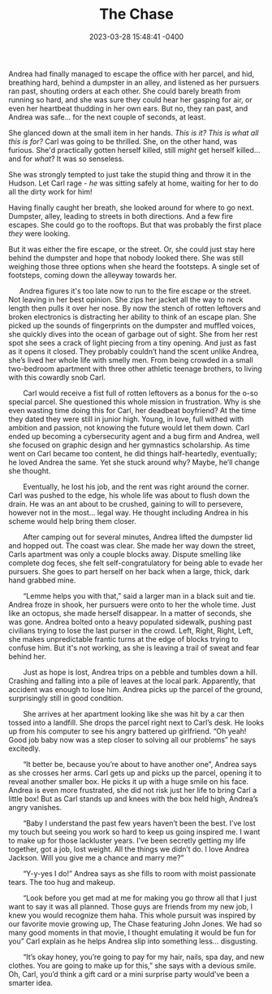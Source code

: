 ﻿---
layout: page
title: The Chase
date: 2023-03-28 15:48:41 -0400
permalink: /shorts/the-chase
tags: shorts
---

Andrea had finally managed to escape the office with her parcel, and hid, breathing hard, behind a dumpster in an alley, and listened as her pursuers ran past, shouting orders at each other. She could barely breath from running so hard, and she was sure they could hear her gasping for air, or even her heartbeat thudding in her own ears. But no, they ran past, and Andrea was safe... for the next couple of seconds, at least.

She glanced down at the small item in her hands. *This is it? This is what all this is for?* Carl was going to be thrilled. She, on the other hand, was furious. She'd practically gotten herself killed, still *might* get herself killed... and for *what*? It was so senseless.

She was strongly tempted to just take the stupid thing and throw it in the Hudson. Let Carl rage - *he* was sitting safely at home, waiting for her to do all the dirty work for him!

Having finally caught her breath, she looked around for where to go next. Dumpster, alley, leading to streets in both directions. And a few fire escapes. She could go to the rooftops. But that was probably the first place *they* were looking.

But it was either the fire escape, or the street. Or, she could just stay here behind the dumpster and hope that nobody looked there. She was still weighing those three options when she heard the footsteps. A single set of footsteps, coming down the alleyway towards her.

`	`﻿Andrea figures it's too late now to run to the fire escape or the street. Not leaving in her best opinion. She zips her jacket all the way to neck length then pulls it over her nose. By now the stench of rotten leftovers and broken electronics is distracting her ability to think of an escape plan. She picked up the sounds of fingerprints on the dumpster and muffled voices, she quickly dives into the ocean of garbage out of sight. She from her rest spot she sees a crack of light piecing from a tiny opening. And just as fast as it opens it closed. They probably couldn’t hand the scent unlike Andrea, she’s lived her whole life with smelly men. From being crowded in a small two-bedroom apartment with three other athletic teenage brothers, to living with this cowardly snob Carl. 

`    `Carl would receive a fist full of rotten leftovers as a bonus for the o-so special parcel. She questioned this whole mission in frustration. Why is she even wasting time doing this for Carl, her deadbeat boyfriend? At the time they dated they were still in junior high. Young, in love, full withed with ambition and passion, not knowing the future would let them down.  Carl ended up becoming a cybersecurity agent and a bug firm and Andrea, well she focused on graphic design and her gymnastics scholarship. As time went on Carl became too content, he did things half-heartedly, eventually; he loved Andrea the same. Yet she stuck around why? Maybe, he’ll change she thought.

`    `Eventually, he lost his job, and the rent was right around the corner. Carl was pushed to the edge, his whole life was about to flush down the drain. He was an ant about to be crushed, gaining to will to persevere, however not in the most… legal way. He thought including Andrea in his scheme would help bring them closer. 

`    `After camping out for several minutes, Andrea lifted the dumpster lid and hopped out. The coast was clear. She made her way down the street, Carls apartment was only a couple blocks away. Dispute smelling like complete dog feces, she felt self-congratulatory for being able to evade her pursuers. She goes to part herself on her back when a large, thick, dark hand grabbed mine.

`    `“Lemme helps you with that,” said a larger man in a black suit and tie. Andrea froze in shook, her pursuers were onto to her the whole time. Just like an octopus, she made herself disappear. In a matter of seconds, she was gone. Andrea bolted onto a heavy populated sidewalk, pushing past civilians trying to lose the last purser in the crowd. Left, Right, Right, Left, she makes unpredictable frantic turns at the edge of blocks trying to confuse him. But it's not working, as she is leaving a trail of sweat and fear behind her.

`    `Just as hope is lost, Andrea trips on a pebble and tumbles down a hill. Crashing and falling into a pile of leaves at the local park. Apparently, that accident was enough to lose him. Andrea picks up the parcel of the ground, surprisingly still in good condition. 

`    `She arrives at her apartment looking like she was hit by a car then tossed into a landfill. She drops the parcel right next to Carl’s desk. He looks up from his computer to see his angry battered up girlfriend. “Oh yeah! Good job baby now was a step closer to solving all our problems” he says excitedly. 

`    `“It better be, because you’re about to have another one”, Andrea says as she crosses her arms. Carl gets up and picks up the parcel, opening it to reveal another smaller box. He picks it up with a huge smile on his face. Andrea is even more frustrated, she did not risk just her life to bring Carl a little box! But as Carl stands up and knees with the box held high, Andrea’s angry vanishes. 

`    `“Baby I understand the past few years haven’t been the best. I’ve lost my touch but seeing you work so hard to keep us going inspired me. I want to make up for those lackluster years. I’ve been secretly getting my life together, got a job, lost weight. All the things we didn’t do. I love Andrea Jackson. Will you give me a chance and marry me?” 

`    `“Y-y-yes I do!” Andrea says as she fills to room with moist passionate tears. The too hug and makeup.

`    `“Look before you get mad at me for making you go throw all that I just want to say it was all planned. Those guys are friends from my new job, I knew you would recognize them haha. This whole pursuit was inspired by our favorite movie growing up, The Chase featuring John Jones. We had so many good moments in that movie, I thought emulating it would be fun for you” Carl explain as he helps Andrea slip into something less… disgusting.

`    `“It’s okay honey, you’re going to pay for my hair, nails, spa day, and new clothes. You are going to make up for this,” she says with a devious smile. Oh, Carl, you’d think a gift card or a mini surprise party would’ve been a smarter idea.
